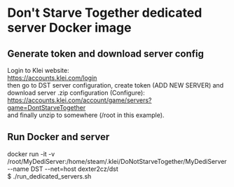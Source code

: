 # Don't Starve Together dedicated server Docker image

## Generate token and download server config
Login to Klei website:  
https://accounts.klei.com/login  
then go to DST server configuration, create token (ADD NEW SERVER) and download server .zip configuration (Configure):  
https://accounts.klei.com/account/game/servers?game=DontStarveTogether  
and finally unzip to somewhere (/root in this example).  

## Run Docker and server
docker run -it -v /root/MyDediServer:/home/steam/.klei/DoNotStarveTogether/MyDediServer --name DST --net=host dexter2cz/dst  
$ ./run_dedicated_servers.sh
